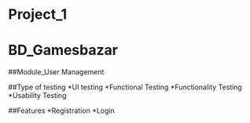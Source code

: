 # Project_1
# BD_Gamesbazar

##Module_User Management

##Type of testing
*UI testing
*Functional Testing
*Functionality Testing
*Usability Testing

##Features
*Registration 
*Login



